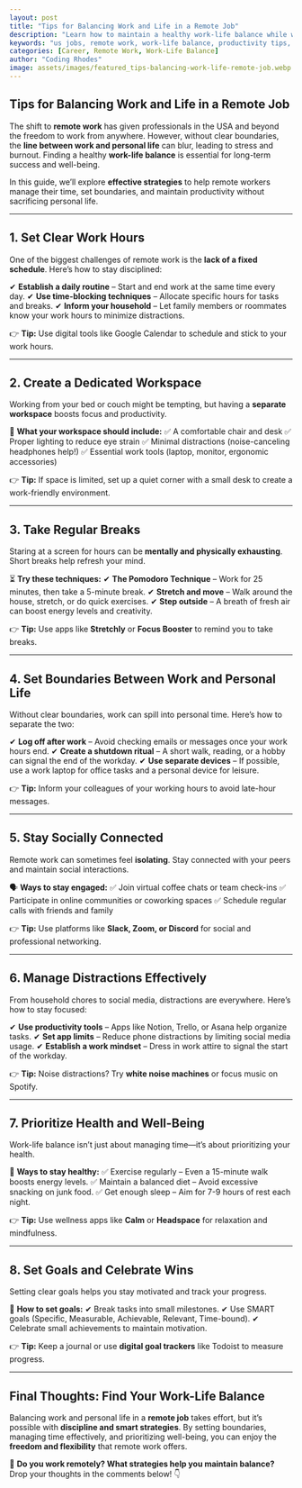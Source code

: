 ```yaml
---
layout: post
title: "Tips for Balancing Work and Life in a Remote Job"
description: "Learn how to maintain a healthy work-life balance while working remotely. Discover expert tips on managing time, setting boundaries, and staying productive."
keywords: "us jobs, remote work, work-life balance, productivity tips, remote job stress, time management, work from home"
categories: [Career, Remote Work, Work-Life Balance]
author: "Coding Rhodes"
image: assets/images/featured_tips-balancing-work-life-remote-job.webp
---
```


## **Tips for Balancing Work and Life in a Remote Job**

The shift to **remote work** has given professionals in the USA and beyond the freedom to work from anywhere. However, without clear boundaries, the **line between work and personal life** can blur, leading to stress and burnout. Finding a healthy **work-life balance** is essential for long-term success and well-being.

In this guide, we’ll explore **effective strategies** to help remote workers manage their time, set boundaries, and maintain productivity without sacrificing personal life.

---

## **1. Set Clear Work Hours**

One of the biggest challenges of remote work is the **lack of a fixed schedule**. Here’s how to stay disciplined:

✔ **Establish a daily routine** – Start and end work at the same time every day.
✔ **Use time-blocking techniques** – Allocate specific hours for tasks and breaks.
✔ **Inform your household** – Let family members or roommates know your work hours to minimize distractions.

👉 **Tip:** Use digital tools like Google Calendar to schedule and stick to your work hours.

---

## **2. Create a Dedicated Workspace**

Working from your bed or couch might be tempting, but having a **separate workspace** boosts focus and productivity.

🏡 **What your workspace should include:**
✅ A comfortable chair and desk
✅ Proper lighting to reduce eye strain
✅ Minimal distractions (noise-canceling headphones help!)
✅ Essential work tools (laptop, monitor, ergonomic accessories)

👉 **Tip:** If space is limited, set up a quiet corner with a small desk to create a work-friendly environment.

---

## **3. Take Regular Breaks**

Staring at a screen for hours can be **mentally and physically exhausting**. Short breaks help refresh your mind.

⏳ **Try these techniques:**
✔ **The Pomodoro Technique** – Work for 25 minutes, then take a 5-minute break.
✔ **Stretch and move** – Walk around the house, stretch, or do quick exercises.
✔ **Step outside** – A breath of fresh air can boost energy levels and creativity.

👉 **Tip:** Use apps like **Stretchly** or **Focus Booster** to remind you to take breaks.

---

## **4. Set Boundaries Between Work and Personal Life**

Without clear boundaries, work can spill into personal time. Here’s how to separate the two:

✔ **Log off after work** – Avoid checking emails or messages once your work hours end.
✔ **Create a shutdown ritual** – A short walk, reading, or a hobby can signal the end of the workday.
✔ **Use separate devices** – If possible, use a work laptop for office tasks and a personal device for leisure.

👉 **Tip:** Inform your colleagues of your working hours to avoid late-hour messages.

---

## **5. Stay Socially Connected**

Remote work can sometimes feel **isolating**. Stay connected with your peers and maintain social interactions.

🗣 **Ways to stay engaged:**
✅ Join virtual coffee chats or team check-ins
✅ Participate in online communities or coworking spaces
✅ Schedule regular calls with friends and family

👉 **Tip:** Use platforms like **Slack, Zoom, or Discord** for social and professional networking.

---

## **6. Manage Distractions Effectively**

From household chores to social media, distractions are everywhere. Here’s how to stay focused:

✔ **Use productivity tools** – Apps like Notion, Trello, or Asana help organize tasks.
✔ **Set app limits** – Reduce phone distractions by limiting social media usage.
✔ **Establish a work mindset** – Dress in work attire to signal the start of the workday.

👉 **Tip:** Noise distractions? Try **white noise machines** or focus music on Spotify.

---

## **7. Prioritize Health and Well-Being**

Work-life balance isn’t just about managing time—it’s about prioritizing your health.

💪 **Ways to stay healthy:**
✅ Exercise regularly – Even a 15-minute walk boosts energy levels.
✅ Maintain a balanced diet – Avoid excessive snacking on junk food.
✅ Get enough sleep – Aim for 7-9 hours of rest each night.

👉 **Tip:** Use wellness apps like **Calm** or **Headspace** for relaxation and mindfulness.

---

## **8. Set Goals and Celebrate Wins**

Setting clear goals helps you stay motivated and track your progress.

🎯 **How to set goals:**
✔ Break tasks into small milestones.
✔ Use SMART goals (Specific, Measurable, Achievable, Relevant, Time-bound).
✔ Celebrate small achievements to maintain motivation.

👉 **Tip:** Keep a journal or use **digital goal trackers** like Todoist to measure progress.

---

## **Final Thoughts: Find Your Work-Life Balance**

Balancing work and personal life in a **remote job** takes effort, but it’s possible with **discipline and smart strategies**. By setting boundaries, managing time effectively, and prioritizing well-being, you can enjoy the **freedom and flexibility** that remote work offers.

🚀 **Do you work remotely? What strategies help you maintain balance?** Drop your thoughts in the comments below! 👇

